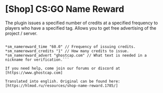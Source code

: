 # [Shop] CS:GO Name Reward

The plugin issues a specified number of credits at a specified frequency to players who have a specified tag. Allows you to get free advertising of the project / server.

```Add to server.cfg or gamemode _ *. Cfg

*sm_namereward_time "60.0" // Frequency of issuing credits.
*sm_namereward_credits "1" // How many credits to issue.
*sm_namereward_advert "ghostcap.com" // What text is needed in a nickname for verification.```

If you need help, come join our forums or discord at [https://www.ghostcap.com]

Translated into english. Original can be found here: [https://hlmod.ru/resources/shop-name-reward.1785/]